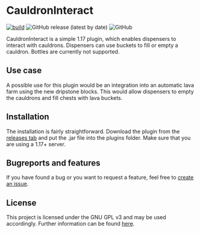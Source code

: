 # CauldronInteract

[![build](https://github.com/VoxCrafterLP/CauldronInteract/actions/workflows/maven.yml/badge.svg)](https://github.com/VoxCrafterLP/CauldronInteract/actions/workflows/maven.yml)
![GitHub release (latest by date)](https://img.shields.io/github/downloads/VoxCrafterLP/CauldronInteract/latest/total?label=Downloads)
![GitHub](https://img.shields.io/github/license/VoxCrafterLP/CauldronInteract)

CauldronInteract is a simple 1.17 plugin, which enables dispensers to interact with cauldrons. Dispensers can use buckets to fill or empty a cauldron. Bottles are currently not supported.

## Use case

A possible use for this plugin would be an integration into an automatic lava farm using the new dripstone blocks. This would allow dispensers to empty the cauldrons and fill chests with lava buckets.

## Installation

The installation is fairly straightforward. Download the plugin from the  [releases tab](https://github.com/VoxCrafterLP/CauldronInteract/releases) and put the .jar file into the plugins folder. Make sure that you are using a 1.17+ server.

## Bugreports and features

If you have found a bug or you want to request a feature, feel free to [create an issue](https://github.com/VoxCrafterLP/CauldronInteract/issues/new).

## License
This project is licensed under the GNU GPL v3 and may be used accordingly. Further information can be found [here](https://github.com/VoxCrafterLP/CauldronInteract/blob/master/LICENSE).
